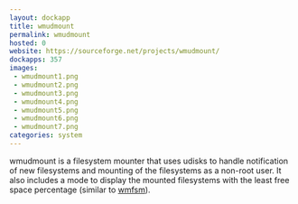 ```yaml
---
layout: dockapp
title: wmudmount
permalink: wmudmount
hosted: 0
website: https://sourceforge.net/projects/wmudmount/
dockapps: 357
images:
 - wmudmount1.png
 - wmudmount2.png
 - wmudmount3.png
 - wmudmount4.png
 - wmudmount5.png
 - wmudmount6.png
 - wmudmount7.png
categories: system
---
```

wmudmount is a filesystem mounter that uses udisks to handle notification of
new filesystems and mounting of the filesystems as a non-root user. It also
includes a mode to display the mounted filesystems with the least free space
percentage (similar to [wmfsm](/wmfsm)).
